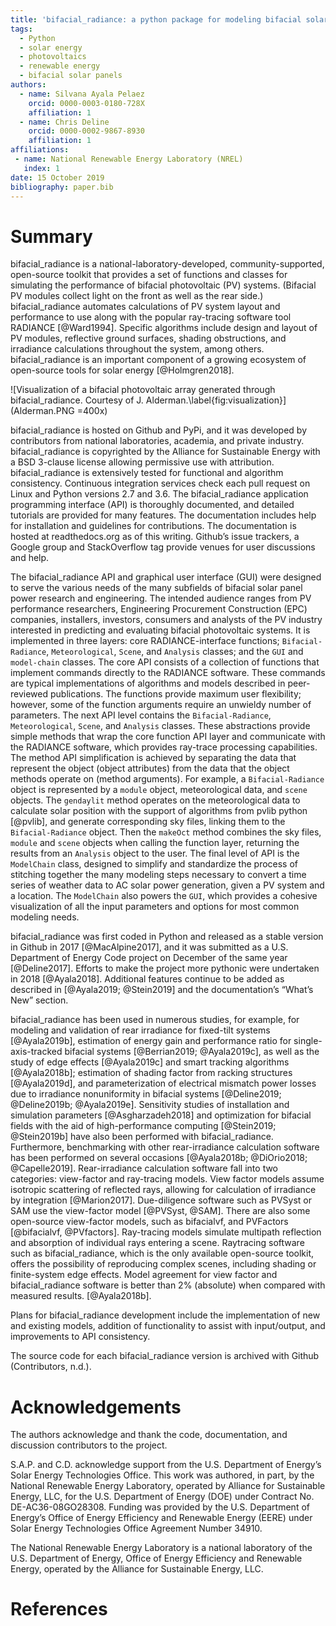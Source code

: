 ```yaml
---
title: 'bifacial_radiance: a python package for modeling bifacial solar photovoltaic systems'
tags:
  - Python
  - solar energy
  - photovoltaics
  - renewable energy
  - bifacial solar panels
authors:
  - name: Silvana Ayala Pelaez
    orcid: 0000-0003-0180-728X
    affiliation: 1
  - name: Chris Deline
    orcid: 0000-0002-9867-8930
    affiliation: 1
affiliations:
 - name: National Renewable Energy Laboratory (NREL)
   index: 1
date: 15 October 2019
bibliography: paper.bib
---
```


# Summary

bifacial_radiance is a national-laboratory-developed, community-supported, open-source toolkit that provides a set of functions and classes for simulating the performance of bifacial photovoltaic (PV) systems. (Bifacial PV modules collect light on the front as well as the rear side.) bifacial_radiance automates calculations of PV system layout and performance to use along with the popular ray-tracing software tool RADIANCE [@Ward1994]. Specific algorithms include design and layout of PV modules, reflective ground surfaces, shading obstructions, and irradiance calculations throughout the system, among others. bifacial_radiance is an important component of a growing ecosystem of open-source tools for solar energy [@Holmgren2018].

![Visualization of a bifacial photovoltaic array generated through bifacial_radiance. Courtesy of J. Alderman.\label{fig:visualization}](Alderman.PNG =400x)

bifacial_radiance is hosted on Github and PyPi, and it was developed by contributors from national laboratories, academia, and private industry. bifacial_radiance is copyrighted by the Alliance for Sustainable Energy with a BSD 3-clause license allowing permissive use with attribution. bifacial_radiance is extensively tested for functional and algorithm consistency. Continuous integration services check each pull request on Linux and Python versions 2.7 and 3.6. The bifacial_radiance application programming interface (API) is thoroughly documented, and detailed tutorials are provided for many features. The documentation includes help for installation and guidelines for contributions. The documentation is hosted at readthedocs.org as of this writing. Github’s issue trackers, a Google group and StackOverflow tag provide venues for user discussions and help.

The bifacial_radiance API and graphical user interface (GUI) were designed to serve the various needs of the many subfields of bifacial solar panel power research and engineering. The intended audience ranges from PV performance researchers, Engineering Procurement Construction (EPC) companies, installers, investors, consumers and analysts of the PV industry interested in predicting and evaluating bifacial photovoltaic systems. It is implemented in three layers: core RADIANCE-interface functions; ``Bifacial-Radiance``, ``Meteorological``, ``Scene``, and ``Analysis`` classes; and the ``GUI`` and ``model-chain`` classes. The core API consists of a collection of functions that implement commands directly to the RADIANCE software. These commands are typical implementations of algorithms and models described in peer-reviewed publications. The functions provide maximum user flexibility; however, some of the function arguments require an unwieldy number of parameters. The next API level contains the ``Bifacial-Radiance``, ``Meteorological``, ``Scene``, and ``Analysis`` classes. These abstractions provide simple methods that wrap the core function API layer and communicate with the RADIANCE software, which provides ray-trace processing capabilities. The method API simplification is achieved by separating the data that represent the object (object attributes) from the data that the object methods operate on (method arguments). For example, a ``Bifacial-Radiance`` object is represented by a ``module`` object, meteorological data, and ``scene`` objects. The ``gendaylit`` method operates on the meteorological data to calculate solar position with the support of algorithms from pvlib python [@pvlib], and generate corresponding sky files, linking them to the ``Bifacial-Radiance`` object. Then the ``makeOct`` method combines the sky files, ``module`` and ``scene`` objects when calling the function layer, returning the results from an ``Analysis`` object to the user. The final level of API is the ``ModelChain`` class, designed to simplify and standardize the process of stitching together the many modeling steps necessary to convert a time series of weather data to AC solar power generation, given a PV system and a location. The ``ModelChain`` also powers the ``GUI``, which provides a cohesive visualization of all the input parameters and options for most common modeling needs.

bifacial_radiance was first coded in Python and released as a stable version in Github in 2017 [@MacAlpine2017], and it was submitted as a U.S. Department of Energy Code project on December of the same year [@Deline2017]. Efforts to make the project more pythonic were undertaken in 2018 [@Ayala2018]. Additional features continue to be added as described in [@Ayala2019; @Stein2019] and the documentation’s “What’s New” section.

bifacial_radiance has been used in numerous studies, for example, for modeling and validation of rear irradiance for fixed-tilt systems [@Ayala2019b], estimation of energy gain and performance ratio for single-axis-tracked bifacial systems [@Berrian2019; @Ayala2019c], as well as the study of edge effects [@Ayala2019c] and smart tracking algorithms [@Ayala2018b]; estimation of shading factor from racking structures [@Ayala2019d], and parameterization of electrical mismatch power losses due to irradiance nonuniformity in bifacial systems [@Deline2019; @Deline2019b; @Ayala2019e]. Sensitivity studies of installation and simulation parameters [@Asgharzadeh2018] and optimization for bifacial fields with the aid of high-performance computing [@Stein2019; @Stein2019b] have also been performed with bifacial_radiance. Furthermore, benchmarking with other rear-irradiance calculation software has been performed on several occasions [@Ayala2018b; @DiOrio2018; @Capelle2019]. Rear-irradiance calculation software fall into two categories: view-factor and ray-tracing models. View factor models assume isotropic scattering of reflected rays, allowing for calculation of irradiance by integration [@Marion2017]. Due-diligence software such as PVSyst or SAM use the view-factor model [@PVSyst, @SAM]. There are also some open-source view-factor models, such as bifacialvf, and PVFactors [@bifacialvf, @PVfactors]. Ray-tracing models simulate multipath reflection and absorption of individual rays entering a scene. Raytracing software such as bifacial_radiance, which is the only available open-source toolkit, offers the possibility of reproducing complex scenes, including shading or finite-system edge effects. Model agreement for view factor and bifacial_radiance software is better than 2\% (absolute) when compared with measured results. [@Ayala2018b]. 

Plans for bifacial_radiance development include the implementation of new and existing models, addition of functionality to assist with input/output, and improvements to API consistency.

The source code for each bifacial_radiance version is archived with Github (Contributors, n.d.).

# Acknowledgements

The authors acknowledge and thank the code, documentation, and discussion contributors to the project.

S.A.P. and C.D. acknowledge support from the U.S. Department of Energy’s Solar Energy Technologies Office. This work was authored, in part, by the National Renewable Energy Laboratory, operated by Alliance for Sustainable Energy, LLC, for the U.S. Department of Energy (DOE) under Contract No. DE-AC36-08GO28308. Funding was provided by the U.S. Department of Energy’s Office of Energy Efficiency and Renewable Energy (EERE) under Solar Energy Technologies Office Agreement Number 34910.

The National Renewable Energy Laboratory is a national laboratory of the U.S. Department of Energy, Office of Energy Efficiency and Renewable Energy, operated by the Alliance for Sustainable Energy, LLC.

# References